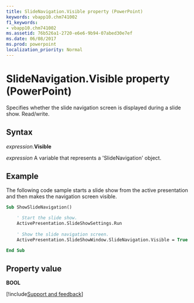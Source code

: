 ```yaml
---
title: SlideNavigation.Visible property (PowerPoint)
keywords: vbapp10.chm741002
f1_keywords:
- vbapp10.chm741002
ms.assetid: 76b526a1-2720-e6e6-9b94-07abed30e7ef
ms.date: 06/08/2017
ms.prod: powerpoint
localization_priority: Normal
---
```



# SlideNavigation.Visible property (PowerPoint)

Specifies whether the slide navigation screen is displayed during a slide show. Read/write.


## Syntax

_expression_.**Visible**

_expression_ A variable that represents a 'SlideNavigation' object.


## Example

The following code sample starts a slide show from the active presentation and then makes the navigation screen visible.


```vb
Sub ShowSlideNavigation()

    ' Start the slide show.
    ActivePresentation.SlideShowSettings.Run
    
    ' Show the slide navigation screen.
    ActivePresentation.SlideShowWindow.SlideNavigation.Visible = True

End Sub
```


## Property value

 **BOOL**

[!include[Support and feedback](~/includes/feedback-boilerplate.md)]